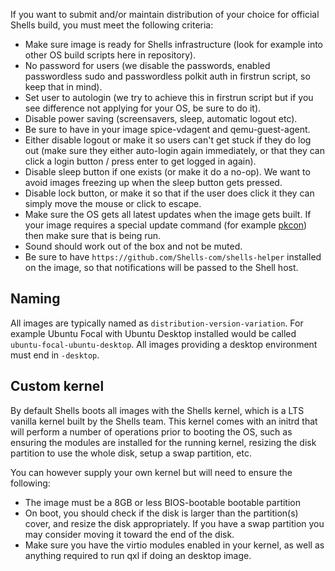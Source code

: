 If you want to submit and/or maintain distribution of your choice for official Shells build, you must meet the following criteria:

* Make sure image is ready for Shells infrastructure (look for example into other OS build scripts here in repository).
* No password for users (we disable the passwords, enabled passwordless sudo and passwordless polkit auth in firstrun script, so keep that in mind).
* Set user to autologin (we try to achieve this in firstrun script but if you see difference not applying for your OS, be sure to do it).
* Disable power saving (screensavers, sleep, automatic logout etc).
* Be sure to have in your image spice-vdagent and qemu-guest-agent.
* Either disable logout or make it so users can't get stuck if they do log out (make sure they either auto-login again immediately, or that they can click a login button / press enter to get logged in again).
* Disable sleep button if one exists (or make it do a no-op). We want to avoid images freezing up when the sleep button gets pressed.
* Disable lock button, or make it so that if the user does click it they can simply move the mouse or click to escape.
* Make sure the OS gets all latest updates when the image gets built. If your image requires a special update command (for example [pkcon](https://neon.kde.org/faq#command-to-update)) then make sure that is being run.
* Sound should work out of the box and not be muted.
* Be sure to have `https://github.com/Shells-com/shells-helper` installed on the image, so that notifications will be passed to the Shell host.

## Naming

All images are typically named as `distribution-version-variation`. For
example Ubuntu Focal with Ubuntu Desktop installed would be called
`ubuntu-focal-ubuntu-desktop`. All images providing a desktop environment must
end in `-desktop`.

## Custom kernel

By default Shells boots all images with the Shells kernel, which is a LTS
vanilla kernel built by the Shells team. This kernel comes with an initrd that
will perform a number of operations prior to booting the OS, such as ensuring
the modules are installed for the running kernel, resizing the disk partition
to use the whole disk, setup a swap partition, etc.

You can however supply your own kernel but will need to ensure the following:

* The image must be a 8GB or less BIOS-bootable bootable partition
* On boot, you should check if the disk is larger than the partition(s) cover,
  and resize the disk appropriately. If you have a swap partition you may
  consider moving it toward the end of the disk.
* Make sure you have the virtio modules enabled in your kernel, as well as
  anything required to run qxl if doing an desktop image.

